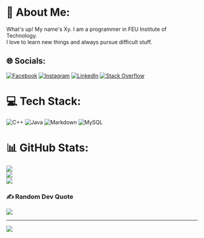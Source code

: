 # 💫 About Me:
What's up! My name's Xy. I am a programmer in FEU Institute of Technology. <br>I love to learn new things and always pursue difficult stuff.


## 🌐 Socials:
[![Facebook](https://img.shields.io/badge/Facebook-%231877F2.svg?logo=Facebook&logoColor=white)](https://facebook.com/https://www.facebook.com/supersaiyan.lacap/) [![Instagram](https://img.shields.io/badge/Instagram-%23E4405F.svg?logo=Instagram&logoColor=white)](https://instagram.com/https://www.instagram.com/yyxyxyxy/) [![LinkedIn](https://img.shields.io/badge/LinkedIn-%230077B5.svg?logo=linkedin&logoColor=white)](https://www.linkedin.com/in/xynil-jhed-lacap-76ba9029a/) [![Stack Overflow](https://img.shields.io/badge/-Stackoverflow-FE7A16?logo=stack-overflow&logoColor=white)](https://stackoverflow.com/users/20354748) 

# 💻 Tech Stack:
![C++](https://img.shields.io/badge/c++-%2300599C.svg?style=for-the-badge&logo=c%2B%2B&logoColor=white) ![Java](https://img.shields.io/badge/java-%23ED8B00.svg?style=for-the-badge&logo=openjdk&logoColor=white) ![Markdown](https://img.shields.io/badge/markdown-%23000000.svg?style=for-the-badge&logo=markdown&logoColor=white) ![MySQL](https://img.shields.io/badge/mysql-%2300000f.svg?style=for-the-badge&logo=mysql&logoColor=white)
# 📊 GitHub Stats:
![](https://github-readme-stats.vercel.app/api?username=mr-jones123&theme=radical&hide_border=false&include_all_commits=false&count_private=false)<br/>
![](https://github-readme-streak-stats.herokuapp.com/?user=mr-jones123&theme=radical&hide_border=false)<br/>
![](https://github-readme-stats.vercel.app/api/top-langs/?username=mr-jones123&theme=radical&hide_border=false&include_all_commits=false&count_private=false&layout=compact)

### ✍️ Random Dev Quote
![](https://quotes-github-readme.vercel.app/api?type=horizontal&theme=radical)

---
[![](https://visitcount.itsvg.in/api?id=mr-jones123&icon=2&color=4)](https://visitcount.itsvg.in)

<!-- Proudly created with GPRM ( https://gprm.itsvg.in ) -->
